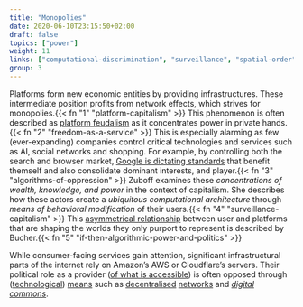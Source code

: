 ```yaml
---
title: "Monopolies"
date: 2020-06-10T23:15:50+02:00
draft: false
topics: ["power"]
weight: 11
links: ["computational-discrimination", "surveillance", "spatial-order", "emotional-interfaces", "cycles-networks-ecologies"]
group: 3
---
```


Platforms form new economic entities by providing infrastructures. These intermediate position profits from network effects, which strives for monopolies.{{< fn "1" "platform-capitalism" >}} This phenomenon is often described as [platform feudalism](https://scholarship.law.edu/cgi/viewcontent.cgi?referer=http://scholarship.law.edu/cgi/viewcontent.cgi?article=1470&context=commlaw&httpsredir=1&article=1470&context=commlaw) as it concentrates power in private hands.{{< fn "2" "freedom-as-a-service" >}} This is especially alarming as few (ever-expanding) companies control critical technologies and services such as AI, social networks and shopping. For example, by controlling both the search and browser market, [Google is dictating standards](https://bilge.world/google-page-experience) that benefit themself and also consolidate dominant interests, and player.{{< fn "3" "algorithms-of-oppression" >}} Zuboff examines these *concentrations of wealth, knowledge, and power* in the context of capitalism. She describes how these actors create a *ubiquitous computational architecture* through *means of behavioral modification* of their users.{{< fn "4" "surveillance-capitalism" >}} This [asymmetrical relationship](https://er.educause.edu/articles/2017/7/pedagogy-and-the-logic-of-platforms/) between user and platforms that are shaping the worlds they only purport to represent is described by Bucher.{{< fn "5" "if-then-algorithmic-power-and-politics" >}}

While consumer-facing services gain attention, significant infrastructural parts of the internet rely on Amazon’s AWS or Cloudflare’s servers. Their political role as a provider ([of what is accessible](https://blog.cloudflare.com/why-we-terminated-daily-stormer/)) is often opposed through ([technological](https://safenetwork.tech/)) [means](https://beakerbrowser.com/) such as [decentralised](https://ipfs.io/) [networks](https://ournetworks.ca/) and *[digital commons](https://www.dezentrum.ch/en/blog/decentralized-digital-infrastructure-towards-digital-commons)*.
